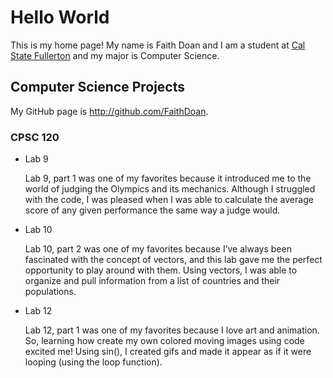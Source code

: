 # Hello World

This is my home page! My name is Faith Doan and I am a student at [Cal State Fullerton](http://www.fullerton.edu/) and my major is Computer Science.

## Computer Science Projects

My GitHub page is http://github.com/FaithDoan.

### CPSC 120

* Lab 9

    Lab 9, part 1 was one of my favorites because it introduced me to the world
    of judging the Olympics and its mechanics. Although I struggled with the 
    code, I was pleased when I was able to calculate the average score of any 
    given performance the same way a judge would.

* Lab 10

    Lab 10, part 2 was one of my favorites because I’ve always been fascinated 
    with the concept of vectors, and this lab gave me the perfect opportunity 
    to play around with them. Using vectors, I was able to organize and pull 
    information from a list of countries and their populations.

* Lab 12

    Lab 12, part 1 was one of my favorites because I love art and animation. 
    So, learning how create my own colored moving images using code excited me! 
    Using sin(), I created gifs and made it appear as if it were looping (using 
    the loop function). 